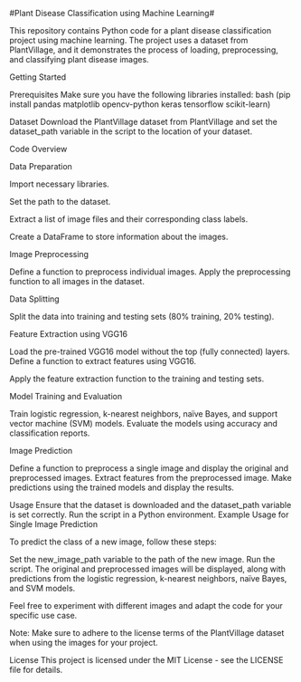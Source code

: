 
#Plant Disease Classification using Machine Learning#

This repository contains Python code for a plant disease classification project using machine learning. The project uses a dataset from PlantVillage, and it demonstrates the process of loading, preprocessing, and classifying plant disease images.

Getting Started

Prerequisites
Make sure you have the following libraries installed:
bash (pip install pandas matplotlib opencv-python keras tensorflow scikit-learn)

Dataset
Download the PlantVillage dataset from PlantVillage and set the dataset_path variable in the script to the location of your dataset.

Code Overview

Data Preparation

Import necessary libraries.

Set the path to the dataset.

Extract a list of image files and their corresponding class labels.

Create a DataFrame to store information about the images.

Image Preprocessing

Define a function to preprocess individual images.
Apply the preprocessing function to all images in the dataset.

Data Splitting

Split the data into training and testing sets (80% training, 20% testing).

Feature Extraction using VGG16

Load the pre-trained VGG16 model without the top (fully connected) layers.
Define a function to extract features using VGG16.

Apply the feature extraction function to the training and testing sets.

Model Training and Evaluation

Train logistic regression, k-nearest neighbors, naïve Bayes, and support vector machine (SVM) models.
Evaluate the models using accuracy and classification reports.

Image Prediction

Define a function to preprocess a single image and display the original and preprocessed images.
Extract features from the preprocessed image.
Make predictions using the trained models and display the results.

Usage
Ensure that the dataset is downloaded and the dataset_path variable is set correctly.
Run the script in a Python environment.
Example Usage for Single Image Prediction

To predict the class of a new image, follow these steps:

Set the new_image_path variable to the path of the new image.
Run the script.
The original and preprocessed images will be displayed, along with predictions from the logistic regression, k-nearest neighbors, naïve Bayes, and SVM models.

Feel free to experiment with different images and adapt the code for your specific use case.

Note: Make sure to adhere to the license terms of the PlantVillage dataset when using the images for your project.

License
This project is licensed under the MIT License - see the LICENSE file for details.
